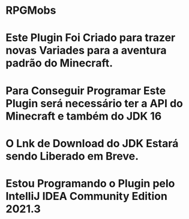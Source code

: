 # RPGMobs
# Este Plugin Foi Criado para trazer novas Variades para a aventura padrão do Minecraft.

# Para Conseguir Programar Este Plugin será necessário ter a API do Minecraft e também do JDK 16
# O Lnk de Download do JDK Estará sendo Liberado em Breve.





# Estou Programando o Plugin pelo IntelliJ IDEA Community Edition 2021.3
